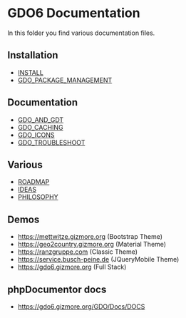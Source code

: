 # GDO6 Documentation

In this folder you find various documentation files.


## Installation

 - [INSTALL](INSTALL.md)
 - [GDO_PACKAGE_MANAGEMENT](GDO_PACKAGE_MANAGEMENT.md)


## Documentation

 - [GDO_AND_GDT](GDO_AND_GDT.md)
 - [GDO_CACHING](GDO_CACHING.md)
 - [GDO_ICONS](GDO_ICONS.md)
 - [GDO_TROUBLESHOOT](GDO_TROUBLESHOOT.md)


## Various

 - [ROADMAP](ROADMAP.md)
 - [IDEAS](IDEAS.md)
 - [PHILOSOPHY](PHILOSOPHY.md)


## Demos

 - https://mettwitze.gizmore.org (Bootstrap Theme)
 - https://geo2country.gizmore.org (Material Theme)
 - https://ranzgruppe.com (Classic Theme)
 - https://service.busch-peine.de (JQueryMobile Theme)
 - https://gdo6.gizmore.org (Full Stack)


## phpDocumentor docs

 - https://gdo6.gizmore.org/GDO/Docs/DOCS
